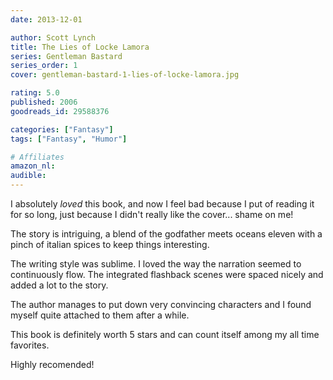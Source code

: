```yaml
---
date: 2013-12-01

author: Scott Lynch
title: The Lies of Locke Lamora
series: Gentleman Bastard
series_order: 1
cover: gentleman-bastard-1-lies-of-locke-lamora.jpg

rating: 5.0
published: 2006
goodreads_id: 29588376

categories: ["Fantasy"]
tags: ["Fantasy", "Humor"]

# Affiliates
amazon_nl: 
audible: 
---
```


I absolutely *loved* this book, and now I feel bad because I put of reading it for so long, just because I didn't really like the cover... shame on me!

<!--more-->

The story is intriguing, a blend of the godfather meets oceans eleven with a pinch of italian spices to keep things interesting.

The writing style was sublime. I loved the way the narration seemed to continuously flow. The integrated flashback scenes were spaced nicely and added a lot to the story.

The author manages to put down very convincing characters and I found myself quite attached to them after a while.

This book is definitely worth 5 stars and can count itself among my all time favorites.

Highly recomended!
